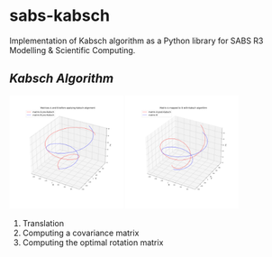 # sabs-kabsch
Implementation of Kabsch algorithm as a Python library for SABS R3 Modelling &amp; Scientific Computing. 


## *Kabsch Algorithm*

  <img src="https://github.com/gemmagordon/sabs-kabsch/blob/main/examples/A%20vs%20B%20pre-Kabsch.png" width="40%" /> <img src="https://github.com/gemmagordon/sabs-kabsch/blob/main/examples/A%20vs%20B%20post-Kabsch.png" width="40%" />



1) Translation
2) Computing a covariance matrix
3) Computing the optimal rotation matrix
